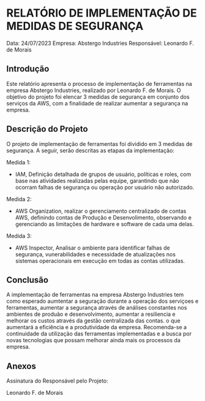 # RELATÓRIO DE IMPLEMENTAÇÃO DE MEDIDAS DE SEGURANÇA

Data: 24/07/2023
Empresa: Abstergo Industries 
Responsável: Leonardo F. de Morais

## Introdução
Este relatório apresenta o processo de implementação de ferramentas na empresa Abstergo Industries, realizado por Leonardo F. de Morais.
O objetivo do projeto foi elencar 3 medidas de segurança em conjunto dos serviços da AWS, com a finalidade de realizar aumentar a segurança na empresa.

## Descrição do Projeto
O projeto de implementação de ferramentas foi dividido em 3 medidas de segurança. A seguir, serão descritas as etapas da implementação:

Medida 1: 
- IAM, Definição detalhada de grupos de usuário, políticas e roles, com base nas atividades realizadas pelas equipe, garantindo que não ocorram falhas de segurança ou operação por usuário não autorizado.

Medida 2: 
- AWS Organization, realizar o gerenciamento centralizado de contas AWS, definindo contas de Produção e Desenvolimento, observando e gerenciando as limitações de hardware e software de cada uma delas.

Medida 3: 
- AWS Inspector, Analisar o ambiente para identificar falhas de segurança, vunerabilidades e necessidade de atualizações nos sistemas operacionais em execução em todas as contas utilizadas.

## Conclusão
A implementação de ferramentas na empresa Abstergo Industries tem como esperado aumtentar a seguração durante a operação dos serviçoes e ferramentas,
	aumentar a segurança através de análises constantes nos ambientes de produão e desenvolvimento, aumentar a resiliencia e melhorar os custos através da gestão centralizada das contas.
	o que aumentará a eficiência e a produtividade da empresa. Recomenda-se a continuidade da utilização das ferramentas implementadas e a busca por novas tecnologias que possam melhorar ainda mais os processos da empresa.

## Anexos

Assinatura do Responsável pelo Projeto:

Leonardo F. de Morais